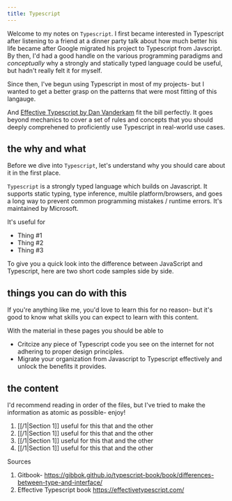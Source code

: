 ```yaml
---
title: Typescript
---
```


Welcome to my notes on `Typescript`. I first became interested in Typescript after listening to a friend at a dinner party talk about how much better his life became after Google migrated his project to Typescript from Javscript. By then, I'd had a good handle on the various programming paradigms and *conceptually* why a strongly and statically typed language could be useful, but hadn't really felt it for myself.

Since then, I've begun using Typescript in most of my projects- but I wanted to get a better grasp on the patterns that were most fitting of this langauge.

And [Effective Typescript by Dan Vanderkam](http://google.com) fit the bill perfectly. It goes beyond mechanics to cover a set of rules and concepts that you should deeply comprehened to proficiently use Typescript in real-world use cases.


## the why and what

Before we dive into `Typescript`, let's understand why you should care about it in the first place.

`Typescript` is a strongly typed language which builds on Javascript. It supports static typing, type inference, multile platform/browsers, and goes a long way to prevent common programming mistakes / runtime errors. It's maintained by Microsoft.


It's useful for 
- Thing #1
- Thing #2
- Thing #3


To give you a quick look into the difference between JavaScript and Typescript, here are two short code samples side by side.


## things you can do with this

If you're anything like me, you'd love to learn this for no reason- but it's good to know what skills you can expect to learn with this content.

With the material in these pages you should be able to 
- Critcize any piece of Typescript code you see on the internet for not adhering to proper design principles.
- Migrate your organization from Javascript to Typescript effectively and unlock the benefits it provides.

## the content

I'd recommend reading in order of the files, but I've tried to make the information as atomic as possible- enjoy!

1. [[/1|Section 1]] useful for this that and the other
2. [[/1|Section 1]] useful for this that and the other
3. [[/1|Section 1]] useful for this that and the other
4. [[/1|Section 1]] useful for this that and the other


Sources
1. Gitbook- https://gibbok.github.io/typescript-book/book/differences-between-type-and-interface/
2. Effective Typescript book https://effectivetypescript.com/

